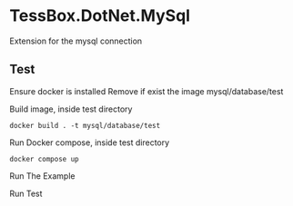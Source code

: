 # TessBox.DotNet.MySql
Extension for the mysql connection


## Test
Ensure docker is installed
Remove if exist the image mysql/database/test

Build image, inside test directory
```
docker build . -t mysql/database/test
````

Run Docker compose, inside test directory
```
docker compose up
```

Run The Example

Run Test
